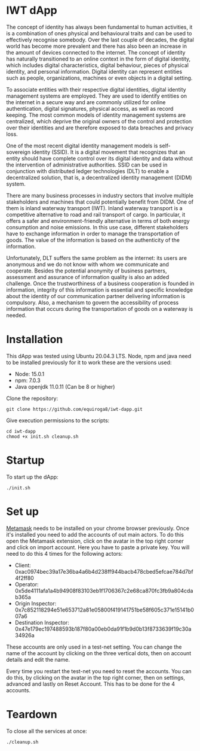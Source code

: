 
# IWT dApp

The concept of identity has always been fundamental to human activities, it is a combination of ones physical and behavioural traits and can be used to effectively recognise somebody. Over the last couple of decades, the digital world has become more prevalent and there has also been an increase in the amount of devices connected to the internet. The concept of identity has naturally transitioned to an online context in the form of digital identity, which includes digital characteristics, digital behaviour, pieces of physical identity, and personal information. Digital identity can represent entities such as people, organizations, machines or even objects in a digital setting.

To associate entities with their respective digital identities, digital identity management systems are employed. They are used to identify entities on the internet in a secure way and are commonly utilized for online authentication, digital signatures, physical access, as well as record keeping. The most common models of identity management systems are centralized, which deprive the original owners of the control and protection over their identities and are therefore exposed to data breaches and privacy loss.

One of the most recent digital identity management models is self-sovereign identity (SSID). It is a digital movement that recognizes that an entity should have complete control over its digital identity and data without the intervention of administrative authorities. SSID can be used in conjunction with distributed ledger technologies (DLT) to enable a decentralized solution, that is, a decentralized identity management (DIDM) system.

There are many business processes in industry sectors that involve multiple stakeholders and machines that could potentially benefit from DIDM. One of them is inland waterway transport (IWT). Inland waterway transport is a competitive alternative to road and rail transport of cargo. In particular, it offers a safer and environment-friendly alternative in terms of both energy consumption and noise emissions. In this use case, different stakeholders have to exchange information in order to manage the transportation of goods. The value of the information is based on the authenticity of the information.

Unfortunately, DLT suffers the same problem as the internet: its users are anonymous and we do not know with whom we communicate and cooperate. Besides the potential anonymity of business partners, assessment and assurance of information quality is also an added challenge. Once the trustworthiness of a business cooperation is founded in information, integrity of this information is essential and specific knowledge about the identity of our communication partner delivering information is compulsory. Also, a mechanism to govern the accessibility of process information that occurs during the transportation of goods on a waterway is needed.


# Installation

This dApp was tested using Ubuntu 20.04.3 LTS. Node, npm and java need to be installed previously for it to work these are the versions used:

- Node: 15.0.1
- npm: 7.0.3
- Java openjdk 11.0.11 (Can be 8 or higher)

Clone the repository:

    git clone https://github.com/equiroga8/iwt-dapp.git

Give execution permissions to the scripts:

    cd iwt-dapp
    chmod +x init.sh cleanup.sh

# Startup

To start up the dApp:

    ./init.sh
    
# Set up

[Metamask](https://metamask.io/download.html) needs to be installed on your chrome browser previously. Once it's installed you need to add the accounts of out main actors. To do this open the Metamask extension, click on the avatar in the top right corner and click on import account. Here you have to paste a private key. You will need to do this 4 times for the following actors:

- Client: 0xac0974bec39a17e36ba4a6b4d238ff944bacb478cbed5efcae784d7bf4f2ff80
- Operator: 0x5de4111afa1a4b94908f83103eb1f1706367c2e68ca870fc3fb9a804cdab365a
- Origin Inspector: 0x7c852118294e51e653712a81e05800f419141751be58f605c371e15141b007a6
- Destination Inspector: 0x47e179ec197488593b187f80a00eb0da91f1b9d0b13f8733639f19c30a34926a

These accounts are only used in a test-net setting. You can change the name of the account by clicking on the three vertical dots, then on account details and edit the name. 

Every time you restart the test-net you need to reset the accounts. You can do this, by clicking on the avatar in the top right corner, then on settings, advanced and lastly on Reset Account. This has to be done for the 4 accounts.

# Teardown

To close all the services at once:

    ./cleanup.sh

